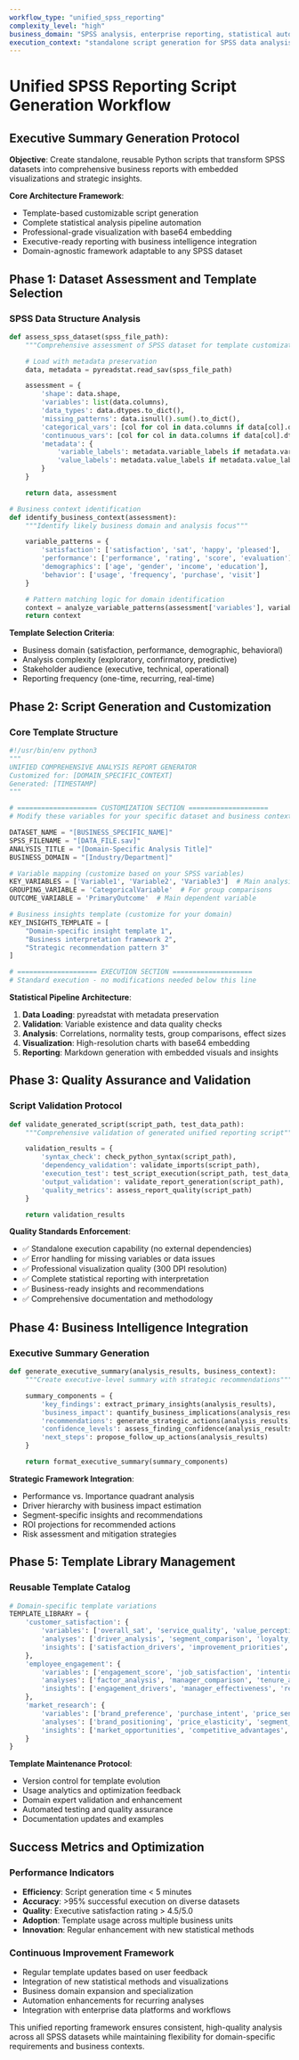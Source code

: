 ```yaml
---
workflow_type: "unified_spss_reporting"
complexity_level: "high"
business_domain: "SPSS analysis, enterprise reporting, statistical automation"
execution_context: "standalone script generation for SPSS data analysis"
---
```


# Unified SPSS Reporting Script Generation Workflow

## Executive Summary Generation Protocol

**Objective**: Create standalone, reusable Python scripts that transform SPSS datasets into comprehensive business reports with embedded visualizations and strategic insights.

**Core Architecture Framework**:
- Template-based customizable script generation
- Complete statistical analysis pipeline automation
- Professional-grade visualization with base64 embedding
- Executive-ready reporting with business intelligence integration
- Domain-agnostic framework adaptable to any SPSS dataset

## Phase 1: Dataset Assessment and Template Selection

### SPSS Data Structure Analysis
```python
def assess_spss_dataset(spss_file_path):
    """Comprehensive assessment of SPSS dataset for template customization"""

    # Load with metadata preservation
    data, metadata = pyreadstat.read_sav(spss_file_path)

    assessment = {
        'shape': data.shape,
        'variables': list(data.columns),
        'data_types': data.dtypes.to_dict(),
        'missing_patterns': data.isnull().sum().to_dict(),
        'categorical_vars': [col for col in data.columns if data[col].dtype == 'object'],
        'continuous_vars': [col for col in data.columns if data[col].dtype in ['int64', 'float64']],
        'metadata': {
            'variable_labels': metadata.variable_labels if metadata.variable_labels else {},
            'value_labels': metadata.value_labels if metadata.value_labels else {}
        }
    }

    return data, assessment

# Business context identification
def identify_business_context(assessment):
    """Identify likely business domain and analysis focus"""

    variable_patterns = {
        'satisfaction': ['satisfaction', 'sat', 'happy', 'pleased'],
        'performance': ['performance', 'rating', 'score', 'evaluation'],
        'demographics': ['age', 'gender', 'income', 'education'],
        'behavior': ['usage', 'frequency', 'purchase', 'visit']
    }

    # Pattern matching logic for domain identification
    context = analyze_variable_patterns(assessment['variables'], variable_patterns)
    return context
```

**Template Selection Criteria**:
- Business domain (satisfaction, performance, demographic, behavioral)
- Analysis complexity (exploratory, confirmatory, predictive)
- Stakeholder audience (executive, technical, operational)
- Reporting frequency (one-time, recurring, real-time)

## Phase 2: Script Generation and Customization

### Core Template Structure
```python
#!/usr/bin/env python3
"""
UNIFIED COMPREHENSIVE ANALYSIS REPORT GENERATOR
Customized for: [DOMAIN_SPECIFIC_CONTEXT]
Generated: [TIMESTAMP]
"""

# ==================== CUSTOMIZATION SECTION ====================
# Modify these variables for your specific dataset and business context

DATASET_NAME = "[BUSINESS_SPECIFIC_NAME]"
SPSS_FILENAME = "[DATA_FILE.sav]"
ANALYSIS_TITLE = "[Domain-Specific Analysis Title]"
BUSINESS_DOMAIN = "[Industry/Department]"

# Variable mapping (customize based on your SPSS variables)
KEY_VARIABLES = ['Variable1', 'Variable2', 'Variable3']  # Main analysis variables
GROUPING_VARIABLE = 'CategoricalVariable'  # For group comparisons
OUTCOME_VARIABLE = 'PrimaryOutcome'  # Main dependent variable

# Business insights template (customize for your domain)
KEY_INSIGHTS_TEMPLATE = [
    "Domain-specific insight template 1",
    "Business interpretation framework 2",
    "Strategic recommendation pattern 3"
]

# ==================== EXECUTION SECTION ====================
# Standard execution - no modifications needed below this line
```

**Statistical Pipeline Architecture**:
1. **Data Loading**: pyreadstat with metadata preservation
2. **Validation**: Variable existence and data quality checks
3. **Analysis**: Correlations, normality tests, group comparisons, effect sizes
4. **Visualization**: High-resolution charts with base64 embedding
5. **Reporting**: Markdown generation with embedded visuals and insights

## Phase 3: Quality Assurance and Validation

### Script Validation Protocol
```python
def validate_generated_script(script_path, test_data_path):
    """Comprehensive validation of generated unified reporting script"""

    validation_results = {
        'syntax_check': check_python_syntax(script_path),
        'dependency_validation': validate_imports(script_path),
        'execution_test': test_script_execution(script_path, test_data_path),
        'output_validation': validate_report_generation(script_path),
        'quality_metrics': assess_report_quality(script_path)
    }

    return validation_results
```

**Quality Standards Enforcement**:
- ✅ Standalone execution capability (no external dependencies)
- ✅ Error handling for missing variables or data issues
- ✅ Professional visualization quality (300 DPI resolution)
- ✅ Complete statistical reporting with interpretation
- ✅ Business-ready insights and recommendations
- ✅ Comprehensive documentation and methodology

## Phase 4: Business Intelligence Integration

### Executive Summary Generation
```python
def generate_executive_summary(analysis_results, business_context):
    """Create executive-level summary with strategic recommendations"""

    summary_components = {
        'key_findings': extract_primary_insights(analysis_results),
        'business_impact': quantify_business_implications(analysis_results),
        'recommendations': generate_strategic_actions(analysis_results),
        'confidence_levels': assess_finding_confidence(analysis_results),
        'next_steps': propose_follow_up_actions(analysis_results)
    }

    return format_executive_summary(summary_components)
```

**Strategic Framework Integration**:
- Performance vs. Importance quadrant analysis
- Driver hierarchy with business impact estimation
- Segment-specific insights and recommendations
- ROI projections for recommended actions
- Risk assessment and mitigation strategies

## Phase 5: Template Library Management

### Reusable Template Catalog
```python
# Domain-specific template variations
TEMPLATE_LIBRARY = {
    'customer_satisfaction': {
        'variables': ['overall_sat', 'service_quality', 'value_perception'],
        'analyses': ['driver_analysis', 'segment_comparison', 'loyalty_prediction'],
        'insights': ['satisfaction_drivers', 'improvement_priorities', 'retention_risk']
    },
    'employee_engagement': {
        'variables': ['engagement_score', 'job_satisfaction', 'intention_to_stay'],
        'analyses': ['factor_analysis', 'manager_comparison', 'tenure_analysis'],
        'insights': ['engagement_drivers', 'manager_effectiveness', 'retention_strategy']
    },
    'market_research': {
        'variables': ['brand_preference', 'purchase_intent', 'price_sensitivity'],
        'analyses': ['brand_positioning', 'price_elasticity', 'segment_profiling'],
        'insights': ['market_opportunities', 'competitive_advantages', 'pricing_strategy']
    }
}
```

**Template Maintenance Protocol**:
- Version control for template evolution
- Usage analytics and optimization feedback
- Domain expert validation and enhancement
- Automated testing and quality assurance
- Documentation updates and examples

## Success Metrics and Optimization

### Performance Indicators
- **Efficiency**: Script generation time < 5 minutes
- **Accuracy**: >95% successful execution on diverse datasets
- **Quality**: Executive satisfaction rating > 4.5/5.0
- **Adoption**: Template usage across multiple business units
- **Innovation**: Regular enhancement with new statistical methods

### Continuous Improvement Framework
- Regular template updates based on user feedback
- Integration of new statistical methods and visualizations
- Business domain expansion and specialization
- Automation enhancements for recurring analyses
- Integration with enterprise data platforms and workflows

This unified reporting framework ensures consistent, high-quality analysis across all SPSS datasets while maintaining flexibility for domain-specific requirements and business contexts.
